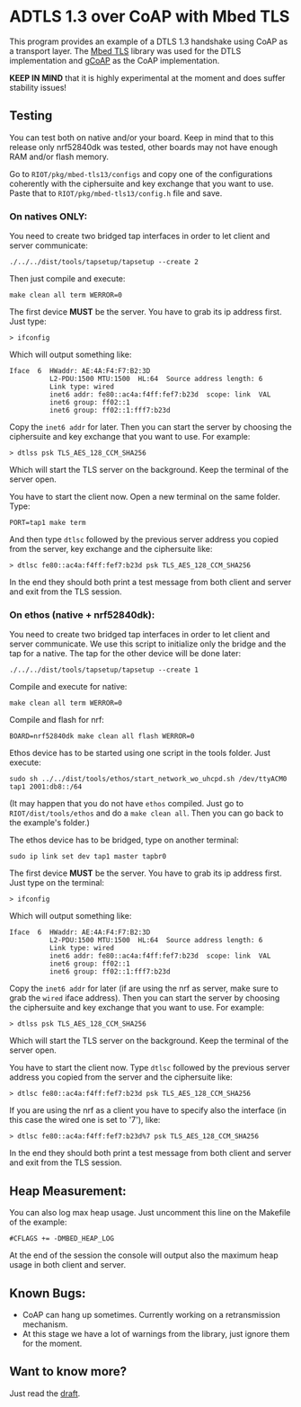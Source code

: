 # ADTLS 1.3 over CoAP with Mbed TLS

This program provides an example of a DTLS 1.3 handshake using CoAP as a transport layer.
The [Mbed TLS](https://github.com/ARMmbed/mbedtls) library was used for the DTLS implementation and [gCoAP](https://riot-os.org/api/group__net__gcoap.html) as the CoAP implementation.

**KEEP IN MIND** that it is highly experimental at the moment and does suffer stability issues!

## Testing

You can test both on native and/or your board. Keep in mind that to this release only nrf52840dk was tested, other boards may not have enough RAM and/or flash memory.

Go to `RIOT/pkg/mbed-tls13/configs` and copy one of the configurations coherently with the ciphersuite and key exchange that you want to use. Paste that to `RIOT/pkg/mbed-tls13/config.h` file and save.

### On natives ONLY:

You need to create two bridged tap interfaces in order to let client and server communicate:

    ./../../dist/tools/tapsetup/tapsetup --create 2

Then just compile and execute:

    make clean all term WERROR=0

The first device **MUST** be the server. You have to grab its ip address first. Just type:

    > ifconfig
    
Which will output something like:

```
Iface  6  HWaddr: AE:4A:F4:F7:B2:3D 
          L2-PDU:1500 MTU:1500  HL:64  Source address length: 6
          Link type: wired
          inet6 addr: fe80::ac4a:f4ff:fef7:b23d  scope: link  VAL
          inet6 group: ff02::1
          inet6 group: ff02::1:fff7:b23d
```

Copy the `inet6 addr` for later. Then you can start the server by choosing the ciphersuite and key exchange that you want to use. For example:

    > dtlss psk TLS_AES_128_CCM_SHA256
    
Which will start the TLS server on the background. Keep the terminal of the server open.

You have to start the client now. Open a new terminal on the same folder. Type:

    PORT=tap1 make term
    
And then type `dtlsc` followed by the previous server address you copied from the server, key exchange and the ciphersuite like:

    > dtlsc fe80::ac4a:f4ff:fef7:b23d psk TLS_AES_128_CCM_SHA256

In the end they should both print a test message from both client and server and exit from the TLS session.

### On ethos (native + nrf52840dk):

You need to create two bridged tap interfaces in order to let client and server communicate. We use this script to initialize only the bridge and the tap for a native. The tap for the other device will be done later:

    ./../../dist/tools/tapsetup/tapsetup --create 1

Compile and execute for native:

    make clean all term WERROR=0
    
Compile and flash for nrf:

    BOARD=nrf52840dk make clean all flash WERROR=0
    
Ethos device has to be started using one script in the tools folder. Just execute:

    sudo sh ../../dist/tools/ethos/start_network_wo_uhcpd.sh /dev/ttyACM0 tap1 2001:db8::/64
    
(It may happen that you do not have `ethos` compiled. Just go to `RIOT/dist/tools/ethos` and do a `make clean all`. Then you can go back to the example's folder.)

The ethos device has to be bridged, type on another terminal:

    sudo ip link set dev tap1 master tapbr0

The first device **MUST** be the server. You have to grab its ip address first. Just type on the terminal:

    > ifconfig
    
Which will output something like:

```
Iface  6  HWaddr: AE:4A:F4:F7:B2:3D 
          L2-PDU:1500 MTU:1500  HL:64  Source address length: 6
          Link type: wired
          inet6 addr: fe80::ac4a:f4ff:fef7:b23d  scope: link  VAL
          inet6 group: ff02::1
          inet6 group: ff02::1:fff7:b23d
```

Copy the `inet6 addr` for later (if are using the nrf as server, make sure to grab the `wired` iface address). Then you can start the server by choosing the ciphersuite and key exchange that you want to use. For example:

    > dtlss psk TLS_AES_128_CCM_SHA256
    
Which will start the TLS server on the background. Keep the terminal of the server open.

You have to start the client now. Type `dtlsc` followed by the previous server address you copied from the server and the ciphersuite like:

    > dtlsc fe80::ac4a:f4ff:fef7:b23d psk TLS_AES_128_CCM_SHA256
    
If you are using the nrf as a client you have to specify also the interface (in this case the wired one is set to '7'), like:

    > dtlsc fe80::ac4a:f4ff:fef7:b23d%7 psk TLS_AES_128_CCM_SHA256

In the end they should both print a test message from both client and server and exit from the TLS session.

## Heap Measurement:

You can also log max heap usage. Just uncomment this line on the Makefile of the example:

    #CFLAGS += -DMBED_HEAP_LOG
    
At the end of the session the console will output also the maximum heap usage in both client and server. 

## Known Bugs:

- CoAP can hang up sometimes. Currently working on a retransmission mechanism.
- At this stage we have a lot of warnings from the library, just ignore them for the moment.

## Want to know more?

Just read the [draft](https://tools.ietf.org/html/draft-friel-tls-atls-03).
